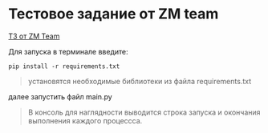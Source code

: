 # Тестовое задание от ZM team
<a href="https://docs.google.com/document/d/1n11Jvf4RJCwbA5eJkoOnFgZfeN3TwUSRG2suuDU1rn0/"> ТЗ от ZM Team </a>
<p>Для запуска в терминале введите:</p>

```
pip install -r requirements.txt
```
> установятся необходимые библиотеки из файла requirements.txt
<p>далее запустить файл main.py</p>

>В консоль для наглядности выводится строка запуска и окончания выполнения каждого процессса.
